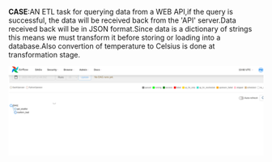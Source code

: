 **CASE**:AN ETL task for querying data from a WEB API,if the query is successful,
the data will be received back from the 'API' server.Data received back will be in JSON format.Since data is a dictionary of strings this means we 
must transform it before storing or loading into a database.Also convertion of temperature to Celsius is done at transformation stage.

![img.png](images/weatherdag.png)